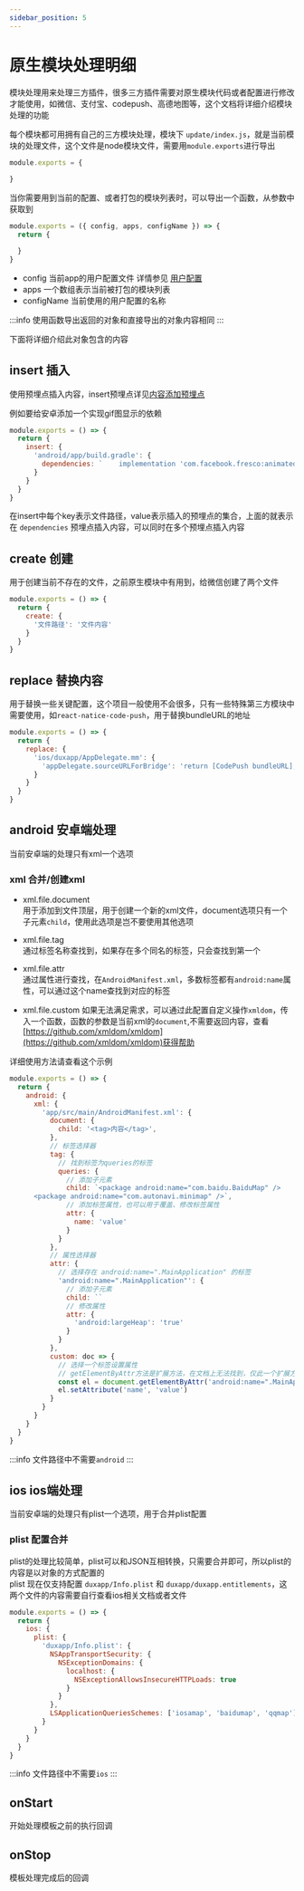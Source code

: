 ```yaml
---
sidebar_position: 5
---
```


# 原生模块处理明细

模块处理用来处理三方插件，很多三方插件需要对原生模块代码或者配置进行修改才能使用，如微信、支付宝、codepush、高德地图等，这个文档将详细介绍模块处理的功能  

每个模块都可用拥有自己的三方模块处理，模块下 `update/index.js`，就是当前模块的处理文件，这个文件是node模块文件，需要用`module.exports`进行导出

```js
module.exports = {
  
}
```

当你需要用到当前的配置、或者打包的模块列表时，可以导出一个函数，从参数中获取到

```js
module.exports = ({ config, apps, configName }) => {
  return {

  }
}
```
- config 当前app的用户配置文件 详情参见 [用户配置](config)
- apps 一个数组表示当前被打包的模块列表
- configName 当前使用的用户配置的名称  

:::info
使用函数导出返回的对象和直接导出的对象内容相同
:::

下面将详细介绍此对象包含的内容

## insert 插入

使用预埋点插入内容，insert预埋点详见[内容添加预埋点](embedded#内容添加-insert)  

例如要给安卓添加一个实现gif图显示的依赖

```js
module.exports = () => {
  return {
    insert: {
      'android/app/build.gradle': {
        dependencies: `    implementation 'com.facebook.fresco:animated-gif:2.5.0'`
      }
    }
  }
}
```

在insert中每个key表示文件路径，value表示插入的预埋点的集合，上面的就表示在 `dependencies` 预埋点插入内容，可以同时在多个预埋点插入内容

## create 创建

用于创建当前不存在的文件，之前原生模块中有用到，给微信创建了两个文件

```js
module.exports = () => {
  return {
    create: {
      '文件路径': '文件内容'
    }
  }
}
```

## replace 替换内容

用于替换一些关键配置，这个项目一般使用不会很多，只有一些特殊第三方模块中需要使用，如`react-natice-code-push`，用于替换bundleURL的地址

```js
module.exports = () => {
  return {
    replace: {
      'ios/duxapp/AppDelegate.mm': {
        'appDelegate.sourceURLForBridge': 'return [CodePush bundleURL];'
      }
    }
  }
}
```

## android 安卓端处理

当前安卓端的处理只有xml一个选项

### xml 合并/创建xml

- xml.file.document  
用于添加到文件顶层，用于创建一个新的xml文件，document选项只有一个子元素`child`，使用此选项是岂不要使用其他选项

- xml.file.tag  
通过标签名称查找到，如果存在多个同名的标签，只会查找到第一个

- xml.file.attr  
通过属性进行查找，在`AndroidManifest.xml`，多数标签都有`android:name`属性，可以通过这个name查找到对应的标签

- xml.file.custom
如果无法满足需求，可以通过此配置自定义操作`xmldom`，传入一个函数，函数的参数是当前xml的`document`,不需要返回内容，查看[https://github.com/xmldom/xmldom](https://github.com/xmldom/xmldom)获得帮助  

详细使用方法请查看这个示例

```js
module.exports = () => {
  return {
    android: {
      xml: {
        'app/src/main/AndroidManifest.xml': {
          document: {
            child: '<tag>内容</tag>',
          },
          // 标签选择器
          tag: {
            // 找到标签为queries的标签
            queries: {
              // 添加子元素
              child: `<package android:name="com.baidu.BaiduMap" />
      <package android:name="com.autonavi.minimap" />`,
              // 添加标签属性，也可以用于覆盖、修改标签属性
              attr: {
                name: 'value'
              }
            }
          },
          // 属性选择器
          attr: {
            // 选择存在 android:name=".MainApplication" 的标签
            'android:name=".MainApplication"': {
              // 添加子元素
              child: ``
              // 修改属性
              attr: {
                'android:largeHeap': 'true'
              }
            }
          },
          custom: doc => {
            // 选择一个标签设置属性
            // getElementByAttr方法是扩展方法，在文档上无法找到，仅此一个扩展方法
            const el = document.getElementByAttr('android:name=".MainApplication"')
            el.setAttribute('name', 'value')
          }
        }
      }
    }
  }
}
```

:::info
文件路径中不需要`android`
:::

## ios ios端处理

当前安卓端的处理只有plist一个选项，用于合并plist配置

### plist 配置合并

plist的处理比较简单，plist可以和JSON互相转换，只需要合并即可，所以plist的内容是以对象的方式配置的  
plist 现在仅支持配置 `duxapp/Info.plist` 和 `duxapp/duxapp.entitlements`，这两个文件的内容需要自行查看ios相关文档或者文件

```js
module.exports = () => {
  return {
    ios: {
      plist: {
        'duxapp/Info.plist': {
          NSAppTransportSecurity: {
            NSExceptionDomains: {
              localhost: {
                NSExceptionAllowsInsecureHTTPLoads: true
              }
            }
          },
          LSApplicationQueriesSchemes: ['iosamap', 'baidumap', 'qqmap']
        }
      }
    }
  }
}
```

:::info
文件路径中不需要`ios`
:::

## onStart

开始处理模板之前的执行回调

## onStop

模板处理完成后的回调